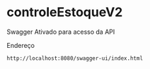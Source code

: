 # controleEstoqueV2


Swagger Ativado para acesso da API

Endereço
<br>

    http://localhost:8080/swagger-ui/index.html
